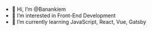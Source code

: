 - 👋 Hi, I’m @Banankiem
- 👀 I’m interested in Front-End Development
- 🌱 I’m currently learning JavaScript, React, Vue, Gatsby

<!---
Banankiem/Banankiem is a ✨ special ✨ repository because its `README.md` (this file) appears on your GitHub profile.
You can click the Preview link to take a look at your changes.
--->

